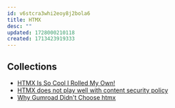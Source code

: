 ```yaml
---
id: v6stcra3whi2eoy8j2bola6
title: HTMX
desc: ""
updated: 1728000210118
created: 1713423919333
---
```


## Collections

- [HTMX Is So Cool I Rolled My Own!](https://dbushell.com/2024/04/16/htmx-and-modern-javascript/)
- [HTMX does not play well with content security policy](https://www.sjoerdlangkemper.nl/2024/06/26/htmx-content-security-policy/)
- [Why Gumroad Didn't Choose htmx](https://htmx.org/essays/why-gumroad-didnt-choose-htmx/)
